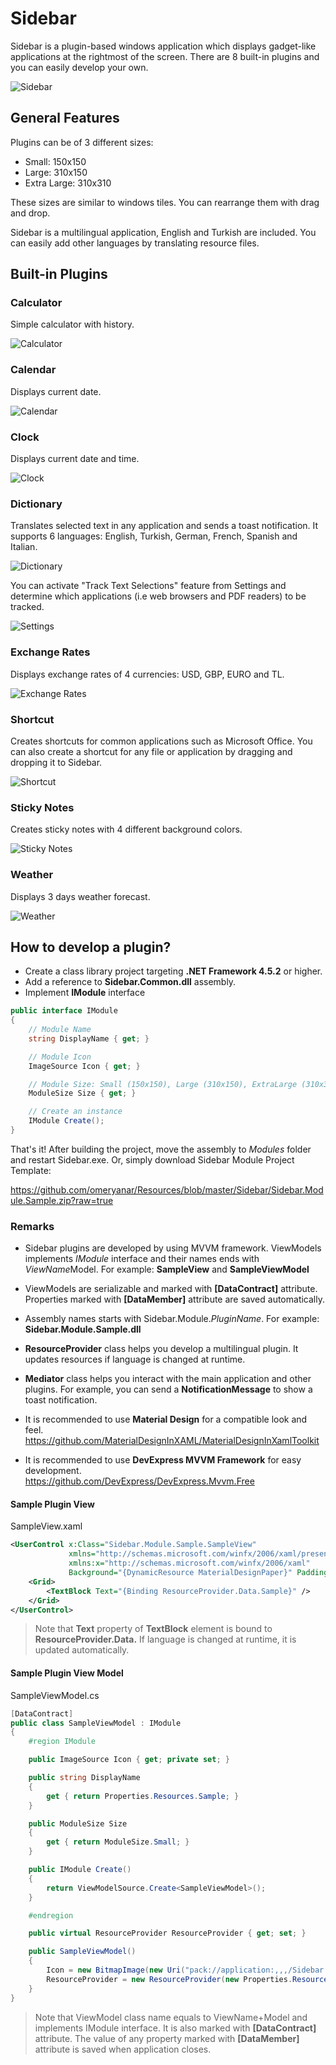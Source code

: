 # Sidebar

Sidebar is a plugin-based windows application which displays gadget-like applications at the rightmost of the screen. There are 8 built-in plugins and you can easily develop your own.

![Sidebar](https://github.com/omeryanar/Resources/blob/master/Sidebar/Sidebar.png?raw=true)

## General Features

Plugins can be of 3 different sizes:

* Small: 150x150
* Large: 310x150
* Extra Large: 310x310

These sizes are similar to windows tiles. You can rearrange them with drag and drop.

Sidebar is a multilingual application, English and Turkish are included. You can easily add other languages by translating resource files.

## Built-in Plugins

### Calculator
Simple calculator with history.

![Calculator](https://github.com/omeryanar/Resources/blob/master/Sidebar/Plugins/Calculator/Calculator.png?raw=true)

### Calendar
Displays current date.

![Calendar](https://github.com/omeryanar/Resources/blob/master/Sidebar/Plugins/Calendar/Calendar.png?raw=true)

### Clock
Displays current date and time.

![Clock](https://github.com/omeryanar/Resources/blob/master/Sidebar/Plugins/Clock/Clock.png?raw=true)

### Dictionary
Translates selected text in any application and sends a toast notification. It supports 6 languages: English, Turkish, German, French, Spanish and Italian.

![Dictionary](https://github.com/omeryanar/Resources/blob/master/Sidebar/Plugins/Dictionary/Dictionary.png?raw=true)

You can activate "Track Text Selections" feature from Settings and determine which applications (i.e web browsers and PDF readers) to be tracked.

![Settings](https://github.com/omeryanar/Resources/blob/master/Sidebar/Plugins/Dictionary/Settings.png?raw=true)

### Exchange Rates
Displays exchange rates of 4 currencies: USD, GBP, EURO and TL.

![Exchange Rates](https://github.com/omeryanar/Resources/blob/master/Sidebar/Plugins/ExchangeRates/ExchangeRates.png?raw=true)

### Shortcut
Creates shortcuts for common applications such as Microsoft Office. You can also create a shortcut for any file or application by dragging and dropping it to Sidebar.

![Shortcut](https://github.com/omeryanar/Resources/blob/master/Sidebar/Plugins/Shortcut/Shortcut.png?raw=true)

### Sticky Notes
Creates sticky notes with 4 different background colors.

![Sticky Notes](https://github.com/omeryanar/Resources/blob/master/Sidebar/Plugins/StickyNotes/StickyNotes.png?raw=true)

### Weather
Displays 3 days weather forecast.

![Weather](https://github.com/omeryanar/Resources/blob/master/Sidebar/Plugins/Weather/Weather.png?raw=true)

## How to develop a plugin?

* Create a class library project targeting **.NET Framework 4.5.2** or higher.
* Add a reference to **Sidebar.Common.dll** assembly.
* Implement **IModule** interface

```csharp
public interface IModule
{
    // Module Name
    string DisplayName { get; }

    // Module Icon
    ImageSource Icon { get; }

    // Module Size: Small (150x150), Large (310x150), ExtraLarge (310x310)
    ModuleSize Size { get; }

    // Create an instance
    IModule Create();
}
```

That's it! After building the project, move the assembly to *Modules* folder and restart Sidebar.exe.
Or, simply download Sidebar Module Project Template:

https://github.com/omeryanar/Resources/blob/master/Sidebar/Sidebar.Module.Sample.zip?raw=true

### Remarks

* Sidebar plugins are developed by using MVVM framework. ViewModels implements *IModule* interface and their names ends with *ViewName*Model. For example: **SampleView** and **SampleViewModel**

* ViewModels are serializable and marked with **[DataContract]** attribute. Properties marked with **[DataMember]** attribute are saved automatically.

* Assembly names starts with Sidebar.Module.*PluginName*. For example: **Sidebar.Module.Sample.dll**

* **ResourceProvider** class helps you develop a multilingual plugin. It updates resources if language is changed at runtime.

* **Mediator** class helps you interact with the main application and other plugins. For example, you can send a **NotificationMessage** to show a toast notification.

* It is recommended to use **Material Design** for a compatible look and feel.
https://github.com/MaterialDesignInXAML/MaterialDesignInXamlToolkit

* It is recommended to use **DevExpress MVVM Framework** for easy development.  
https://github.com/DevExpress/DevExpress.Mvvm.Free

#### Sample Plugin View

SampleView.xaml

```XML
<UserControl x:Class="Sidebar.Module.Sample.SampleView"
             xmlns="http://schemas.microsoft.com/winfx/2006/xaml/presentation"
             xmlns:x="http://schemas.microsoft.com/winfx/2006/xaml"
             Background="{DynamicResource MaterialDesignPaper}" Padding="10">
    <Grid>
        <TextBlock Text="{Binding ResourceProvider.Data.Sample}" />
    </Grid>
</UserControl>
```

> Note that **Text** property of **TextBlock** element is bound to **ResourceProvider.Data.** If language is changed at runtime, it is updated automatically.

#### Sample Plugin View Model

SampleViewModel.cs

```csharp
[DataContract]
public class SampleViewModel : IModule
{
    #region IModule

    public ImageSource Icon { get; private set; }

    public string DisplayName
    {
        get { return Properties.Resources.Sample; }
    }

    public ModuleSize Size
    {
        get { return ModuleSize.Small; }
    }

    public IModule Create()
    {
        return ViewModelSource.Create<SampleViewModel>();
    }

    #endregion

    public virtual ResourceProvider ResourceProvider { get; set; }

    public SampleViewModel()
    {
        Icon = new BitmapImage(new Uri("pack://application:,,,/Sidebar.Module.Sample;component/Assets/Sample.png"));
        ResourceProvider = new ResourceProvider(new Properties.Resources());
    }
}
```

> Note that ViewModel class name equals to ViewName+Model and implements IModule interface. It is also marked with **[DataContract]** attribute. The value of any property marked with **[DataMember]** attribute is saved when application closes.
